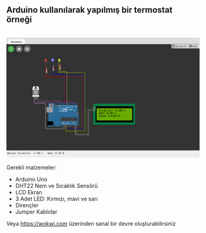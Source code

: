 ## Arduino kullanılarak yapılmış bir termostat örneği
<br>
<img src="https://github.com/yedincel/arduino-thermostat/blob/main/simulation.png">

Gerekli malzemeler:
- Arduino Uno 
- DHT22 Nem ve Sıcaklık Sensörü
- LCD Ekran
- 3 Adet LED: Kırmızı, mavi ve sarı
- Dirençler
- Jumper Kablolar
  
Veya https://wokwi.com üzerinden sanal bir devre oluşturabilirsiniz
